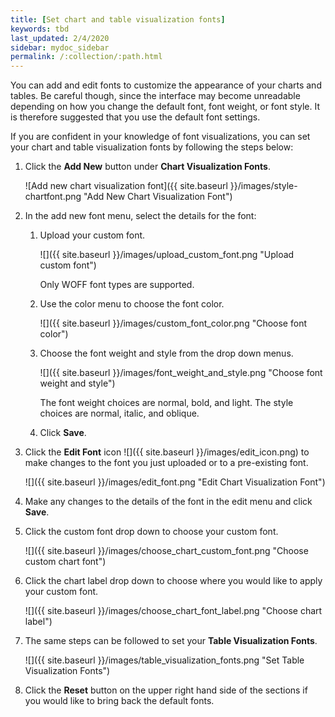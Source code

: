 ```yaml
---
title: [Set chart and table visualization fonts]
keywords: tbd
last_updated: 2/4/2020
sidebar: mydoc_sidebar
permalink: /:collection/:path.html
---
```

You can add and edit fonts to customize the appearance of your charts and tables. Be careful though, since the interface may become unreadable depending on how you change the default font, font weight, or font style. It is therefore suggested that you use the default font settings.

If you are confident in your knowledge of font visualizations, you can set your chart and table visualization fonts by following the steps below:

1. Click the **Add New** button under **Chart Visualization Fonts**.

    ![Add new chart visualization font]({{ site.baseurl }}/images/style-chartfont.png "Add New Chart Visualization Font")

2. In the add new font menu, select the details for the font:
    1. Upload your custom font.

         ![]({{ site.baseurl }}/images/upload_custom_font.png "Upload custom font")

        Only WOFF font types are supported.

    2. Use the color menu to choose the font color.

         ![]({{ site.baseurl }}/images/custom_font_color.png "Choose font color")

    3. Choose the font weight and style from the drop down menus.

         ![]({{ site.baseurl }}/images/font_weight_and_style.png "Choose font weight and style")

        The font weight choices are normal, bold, and light. The style choices are normal, italic, and oblique.

    4. Click **Save**.
3. Click the **Edit Font** icon ![]({{ site.baseurl }}/images/edit_icon.png) to make changes to the font you just uploaded or to a pre-existing font.

     ![]({{ site.baseurl }}/images/edit_font.png "Edit Chart Visualization Font")

4. Make any changes to the details of the font in the edit menu and click **Save**.
5. Click the custom font drop down to choose your custom font.

     ![]({{ site.baseurl }}/images/choose_chart_custom_font.png "Choose custom chart font")

6. Click the chart label drop down to choose where you would like to apply your custom font.

     ![]({{ site.baseurl }}/images/choose_chart_font_label.png "Choose chart label")

7. The same steps can be followed to set your **Table Visualization Fonts**.

     ![]({{ site.baseurl }}/images/table_visualization_fonts.png "Set Table Visualization Fonts")

8. Click the **Reset** button on the upper right hand side of the sections if you would like to bring back the default fonts.
